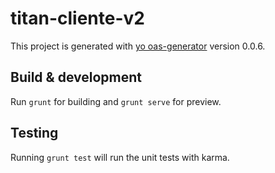 # titan-cliente-v2

This project is generated with [yo oas-generator](https://github.com/fabianLeon/oas)
version 0.0.6.

## Build & development

Run `grunt` for building and `grunt serve` for preview.

## Testing

Running `grunt test` will run the unit tests with karma.
